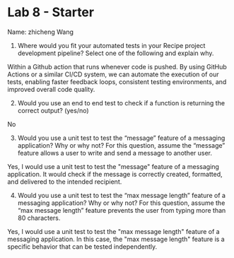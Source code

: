# Lab 8 - Starter
Name: zhicheng Wang 
1) Where would you fit your automated tests in your Recipe project development pipeline? Select one of the following and explain why.

Within a Github action that runs whenever code is pushed. By using GitHub Actions or a similar CI/CD system, we can automate the execution of our tests, enabling faster feedback loops, consistent testing environments, and improved overall code quality.
<br>

2) Would you use an end to end test to check if a function is returning the correct output? (yes/no)

No

3) Would you use a unit test to test the “message” feature of a messaging application? Why or why not? For this question, assume the “message” feature allows a user to write and send a message to another user.

Yes, I would use a unit test to test the "message" feature of a messaging application. It would check if the message is correctly created, formatted, and delivered to the intended recipient. 

4) Would you use a unit test to test the “max message length” feature of a messaging application? Why or why not? For this question, assume the “max message length” feature prevents the user from typing more than 80 characters.

Yes, I would use a unit test to test the "max message length" feature of a messaging application. In this case, the "max message length" feature is a specific behavior that can be tested independently. 
<br>
